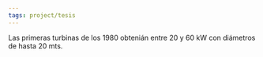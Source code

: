 ```yaml
---
tags: project/tesis
---
```

Las primeras turbinas de los 1980 obtenián entre 20 y 60 kW con diámetros de hasta 20 mts.